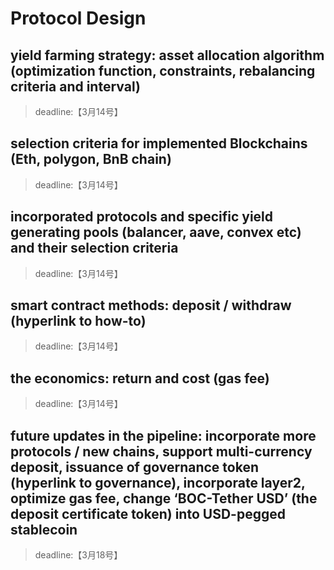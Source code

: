 # Protocol Design

## yield farming strategy: asset allocation algorithm (optimization function, constraints, rebalancing criteria and interval)

> deadline:【3月14号】

## selection criteria for implemented Blockchains (Eth, polygon, BnB chain)

> deadline:【3月14号】

## incorporated protocols and specific yield generating pools (balancer, aave, convex etc) and their selection criteria

> deadline:【3月14号】

## smart contract methods: deposit / withdraw (hyperlink to how-to)

> deadline:【3月14号】

## the economics: return and cost (gas fee)

> deadline:【3月14号】

## future updates in the pipeline: incorporate more protocols / new chains, support multi-currency deposit, issuance of governance token (hyperlink to governance), incorporate layer2, optimize gas fee, change ‘BOC-Tether USD’ (the deposit certificate token) into USD-pegged stablecoin

> deadline:【3月18号】
